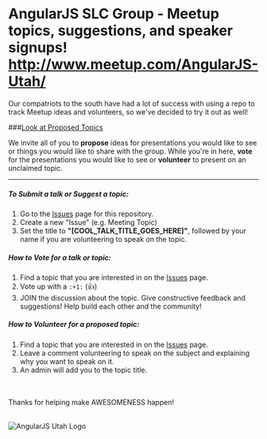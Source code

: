 # AngularJS SLC Group - Meetup topics, suggestions, and speaker signups! http://www.meetup.com/AngularJS-Utah/

Our compatriots to the south have had a lot of success with using a repo to track Meetup ideas and volunteers, so we've decided to try it out as well!

###[Look at Proposed Topics](https://github.com/AngularJSUtah/meetups-slc-group/issues)

We invite all of you to **propose** ideas for presentations you would like to see or things you would like to share with the group. While you're in here, **vote** for the presentations you would like to see or **volunteer** to present on an unclaimed topic.

<hr />

##### To Submit a talk or Suggest a topic:
1. Go to the [Issues](https://github.com/AngularJSUtah/meetups-slc-group/issues) page for this repository.
2. Create a new "Issue" (e.g. Meeting Topic)
3. Set the title to **"[COOL_TALK_TITLE_GOES_HERE]"**, followed by your name if you are volunteering to speak on the topic.

##### How to Vote for a talk or topic:
1. Find a topic that you are interested in on the [Issues](https://github.com/AngularJSUtah/meetups-slc-group/issues) page.
2. Vote up with a `:+1:` (:+1:)
3. JOIN the discussion about the topic. Give constructive feedback and suggestions! Help build each other and the community!

##### How to Volunteer for a proposed topic:
1. Find a topic that you are interested in on the [Issues](https://github.com/AngularJSUtah/meetups-slc-group/issues) page.
2. Leave a comment volunteering to speak on the subject and explaining why you want to speak on it.
3. An admin will add you to the topic title.

<br />
<br />
Thanks for helping make AWESOMENESS happen!
<br />
<br />

![AngularJS Utah Logo](https://avatars1.githubusercontent.com/u/12480044?v=3&s=200)
